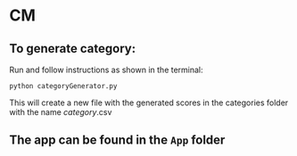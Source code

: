 # CM

## To generate category:

Run and follow instructions as shown in the terminal:
```
python categoryGenerator.py
```

This will create a new file with the generated scores in the categories folder with the name _category_.csv

## The app can be found in the ```App``` folder
